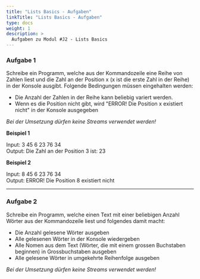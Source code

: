 ```yaml
---
title: "Lists Basics - Aufgaben"
linkTitle: "Lists Basics - Aufgaben"
type: docs
weight: 1
description: >
  Aufgaben zu Modul #J2 - Lists Basics
---
```


### Aufgabe 1
Schreibe ein Programm, welche aus der Kommandozeile eine Reihe von Zahlen liest und die 
Zahl an der Position x (x ist die erste Zahl in der Reihe) in der Konsole ausgibt.
Folgende Bedingungen müssen eingehalten werden:
- Die Anzahl der Zahlen in der Reihe kann beliebig variert werden.
- Wenn es die Position nicht gibt, wird "ERROR! Die Position x existiert nicht" in der Konsole ausgegeben

*Bei der Umsetzung dürfen keine Streams verwendet werden!*

**Beispiel 1**

Input: 3 45 6 23 76 34<br>
Output: Die Zahl an der Position 3 ist: 23

**Beispiel 2**

Input: 8 45 6 23 76 34<br>
Output: ERROR! Die Position 8 existiert nicht

---

### Aufgabe 2
Schreibe ein Programm, welche einen Text mit einer beliebigen Anzahl Wörter aus der Kommandozeile liest und folgendes damit macht:
- Die Anzahl gelesene Wörter ausgeben
- Alle gelesenen Wörter in der Konsole wiedergeben
- Alle Nomen aus dem Text (Wörter, die mit einem grossen Buchstaben beginnen) in Grossbuchstaben ausgeben
- Alle gelesene Wörter in umgekehrte Reihenfolge ausgeben

*Bei der Umsetzung dürfen keine Streams verwendet werden!*
